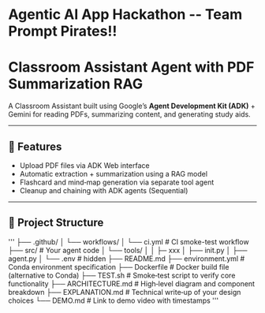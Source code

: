 # Agentic AI App Hackathon -- Team Prompt Pirates!!

# Classroom Assistant Agent with PDF Summarization RAG

A Classroom Assistant built using Google’s **Agent Development Kit (ADK)** + Gemini for reading PDFs, summarizing content, and generating study aids.

---

## 🚀 Features

- Upload PDF files via ADK Web interface  
- Automatic extraction + summarization using a RAG model
- Flashcard and mind‑map generation via separate tool agent  
- Cleanup and chaining with ADK agents (Sequential)

---

## 📁 Project Structure

'''
├── .github/
│   └── workflows/
│       └── ci.yml       # CI smoke-test workflow
├── src/                 # Your agent code
│ └── tools/
│ │ ├─ xxx
│ ├── init.py
│ ├── agent.py
│ └── .env               # hidden
├── README.md
├── environment.yml      # Conda environment specification
├── Dockerfile           # Docker build file (alternative to Conda)
├── TEST.sh              # Smoke‑test script to verify core functionality
├── ARCHITECTURE.md     # High‑level diagram and component breakdown
├── EXPLANATION.md      # Technical write‑up of your design choices
└── DEMO.md             # Link to demo video with timestamps
'''
